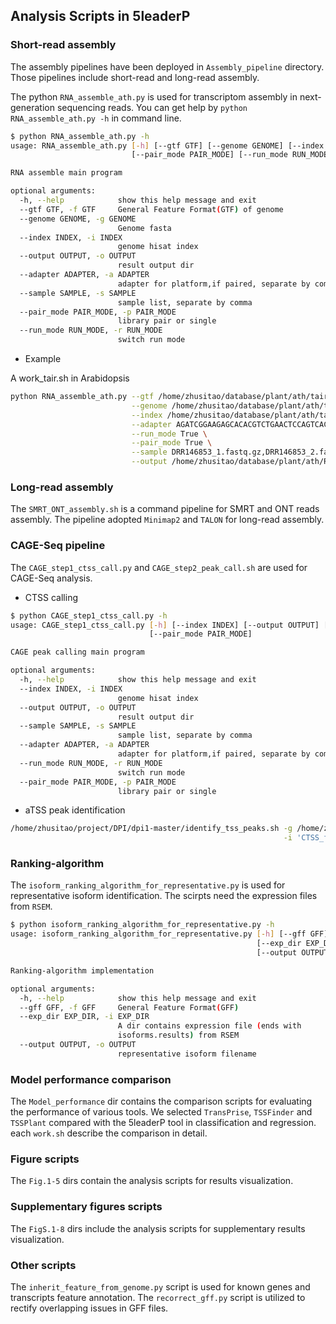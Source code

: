 ## Analysis Scripts in 5leaderP

### Short-read assembly 

The assembly pipelines have been deployed in `Assembly_pipeline` directory. Those pipelines include short-read and long-read assembly.

The python `RNA_assemble_ath.py` is used for transcriptom assembly in next-generation sequencing reads.
You can get help by `python RNA_assemble_ath.py -h` in command line.
```bash
$ python RNA_assemble_ath.py -h 
usage: RNA_assemble_ath.py [-h] [--gtf GTF] [--genome GENOME] [--index INDEX] [--output OUTPUT] [--adapter ADAPTER] [--sample SAMPLE]
                           [--pair_mode PAIR_MODE] [--run_mode RUN_MODE]

RNA assemble main program

optional arguments:
  -h, --help            show this help message and exit
  --gtf GTF, -f GTF     General Feature Format(GTF) of genome
  --genome GENOME, -g GENOME
                        Genome fasta
  --index INDEX, -i INDEX
                        genome hisat index
  --output OUTPUT, -o OUTPUT
                        result output dir
  --adapter ADAPTER, -a ADAPTER
                        adapter for platform,if paired, separate by comma
  --sample SAMPLE, -s SAMPLE
                        sample list, separate by comma
  --pair_mode PAIR_MODE, -p PAIR_MODE
                        library pair or single
  --run_mode RUN_MODE, -r RUN_MODE
                        switch run mode
```
- Example

A work_tair.sh in Arabidopsis
```bash
python RNA_assemble_ath.py --gtf /home/zhusitao/database/plant/ath/tair10/araport11.gff \
                           --genome /home/zhusitao/database/plant/ath/tair10/hisat2_index/TAIR10.fa \
                           --index /home/zhusitao/database/plant/ath/tair10/hisat2_index/TAIR10 \
                           --adapter AGATCGGAAGAGCACACGTCTGAACTCCAGTCAC,AGATCGGAAGAGCGTCGTGTAGGGAAAGAGTGTA \
                           --run_mode True \
                           --pair_mode True \
                           --sample DRR146853_1.fastq.gz,DRR146853_2.fastq.gz \
                           --output /home/zhusitao/database/plant/ath/RNA/Dzjx/pysradb_downloads_leaves/DRP004486/DRX137645/assemble  
```

### Long-read assembly

The `SMRT_ONT_assembly.sh` is a command pipeline for SMRT and ONT reads assembly. The pipeline adopted `Minimap2` and `TALON` for long-read assembly.



### CAGE-Seq pipeline

The `CAGE_step1_ctss_call.py` and  `CAGE_step2_peak_call.sh` are used for CAGE-Seq analysis.

- CTSS calling 
```bash
$ python CAGE_step1_ctss_call.py -h 
usage: CAGE_step1_ctss_call.py [-h] [--index INDEX] [--output OUTPUT] [--sample SAMPLE] [--adapter ADAPTER] [--run_mode RUN_MODE]
                               [--pair_mode PAIR_MODE]

CAGE peak calling main program

optional arguments:
  -h, --help            show this help message and exit
  --index INDEX, -i INDEX
                        genome hisat index
  --output OUTPUT, -o OUTPUT
                        result output dir
  --sample SAMPLE, -s SAMPLE
                        sample list, separate by comma
  --adapter ADAPTER, -a ADAPTER
                        adapter for platform,if paired, separate by comma
  --run_mode RUN_MODE, -r RUN_MODE
                        switch run mode
  --pair_mode PAIR_MODE, -p PAIR_MODE
                        library pair or single
```

- aTSS peak identification
```bash
/home/zhusitao/project/DPI/dpi1-master/identify_tss_peaks.sh -g /home/zhusitao/project/DPI/01.ath/CTSS_for_DPI/chrom.sizes \
                                                             -i 'CTSS_for_DPI/*.ctss.gz' -d N -o CTSS_22samples_v2
```
### Ranking-algorithm 
The `isoform_ranking_algorithm_for_representative.py` is used for representative isoform identification.
The scirpts need the expression files from `RSEM`. 

```bash
$ python isoform_ranking_algorithm_for_representative.py -h 
usage: isoform_ranking_algorithm_for_representative.py [-h] [--gff GFF]
                                                       [--exp_dir EXP_DIR]
                                                       [--output OUTPUT]

Ranking-algorithm implementation

optional arguments:
  -h, --help            show this help message and exit
  --gff GFF, -f GFF     General Feature Format(GFF)
  --exp_dir EXP_DIR, -i EXP_DIR
                        A dir contains expression file (ends with
                        isoforms.results) from RSEM
  --output OUTPUT, -o OUTPUT
                        representative isoform filename
```

### Model performance comparison

The `Model_performance` dir contains the comparison scripts for evaluating the performance of various tools.
We selected `TransPrise`, `TSSFinder` and `TSSPlant` compared with the 5leaderP tool in classification and regression.
each `work.sh` describe the comparison in detail.

### Figure scripts

The `Fig.1-5` dirs contain the analysis scripts for results visualization.

### Supplementary figures scripts

The `FigS.1-8` dirs include the analysis scripts for supplementary results visualization.

### Other scripts

The `inherit_feature_from_genome.py` script is used for known genes and transcripts feature annotation.
The `recorrect_gff.py` script is utilized to rectify overlapping issues in GFF files.

